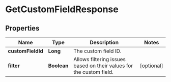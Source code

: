 

# GetCustomFieldResponse


## Properties

| Name | Type | Description | Notes |
|------------ | ------------- | ------------- | -------------|
|**customFieldId** | **Long** | The custom field ID. |  |
|**filter** | **Boolean** | Allows filtering issues based on their values for the custom field. |  [optional] |



